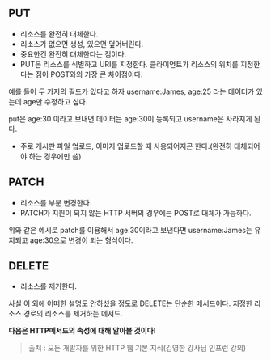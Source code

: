 ## PUT

- 리소스를 완전히 대체한다.
- 리소스가 없으면 생성, 있으면 덮어버린다.
- 중요한건 완전히 대체한다는 점이다.
- PUT은 리소스를 식별하고 URI를 지정한다. 클라이언트가 리소스의 위치를 지정한다는 점이 POST와의 가장 큰 차이점이다.

예를 들어 두 가지의 필드가 있다고 하자 username:James, age:25 라는 데이터가 있는데 
age만 수정하고 싶다.

put은 age:30 이라고 보내면 데이터는 age:30이 등록되고 username은 사라지게 된다.

- 주로 게시판 파일 업로드, 이미지 업로드할 때 사용되어지곤 한다.(완전히 대체되어야 하는 경우에만 씀)

## PATCH
- 리소스를 부분 변경한다.
- PATCH가 지원이 되지 않는 HTTP 서버의 경우에는 POST로 대체가 가능하다.

위와 같은 예시로 patch를 이용해서 age:30이라고 보낸다면 username:James는 유지되고 age:30으로 변경이 되는 형식이다.

## DELETE
- 리소스를 제거한다.

사실 이 외에 어떠한 설명도 안하셨을 정도로 DELETE는 단순한 메서드이다.
지정한 리소스 경로의 리소스를 제거하는 메서드.

**다음은 HTTP메서드의 속성에 대해 알아볼 것이다!**

> 출처 : 모든 개발자를 위한 HTTP 웹 기본 지식(김영한 강사님 인프런 강의)